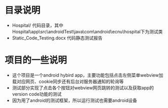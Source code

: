 # 目录说明
+ Hospital/   代码目录，其中Hospital\app\src\androidTest\java\com\android\ecnu\hospital下为测试类  
+ Static_Code_Testing.docx    代码静态测试报告
# 项目的一些说明
+ 这个项目是一个android hybird app，主要功能包括点击左侧菜单webview加载对应网页、cookie同步还有后台对服务器通知的轮询等  
+ 测试部分实现了点击各个按钮对webview网页跳转的测试以及获取app的version code功能的测试  
+ 因为用了android的测试框架，所以运行测试也需要android设备
